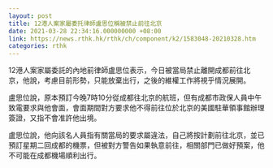 ```yaml
---
layout: post
title: 12港人案家屬委托律師盧思位稱被禁止前往北京
date: 2021-03-28 22:34:16.000000000 +08:00
link: https://news.rthk.hk/rthk/ch/component/k2/1583048-20210328.htm
categories: rthk
---
```


12港人案家屬委託的內地前律師盧思位表示，今日被當局禁止離開成都前往北京，他說，考慮目前形勢，只能放棄出行，之後的維權工作將視乎情況展開。

盧思位說，原本預訂今晚7時10分從成都往北京的航班，但有成都市政保人員中午致電要求與他會面，會面期間對方要求他不得前往位於北京的美國駐華領事館辦理簽證，又指不會准許他出境。

盧思位說，他向該名人員指有關當局的要求屬違法，自己將按計劃前往北京，並已預訂星期二回成都的機票，但被對方警告如果執意前往，相關部門已做好預案，他不可能在成都機場順利出行。
